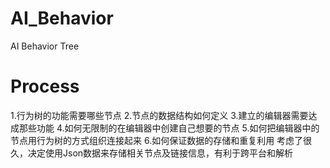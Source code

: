 # AI_Behavior
AI Behavior Tree

# Process
1.行为树的功能需要哪些节点
2.节点的数据结构如何定义
3.建立的编辑器需要达成那些功能
4.如何无限制的在编辑器中创建自己想要的节点
5.如何把编辑器中的节点用行为树的方式组织连接起来
6.如何保证数据的存储和重复利用
	考虑了很久，决定使用Json数据来存储相关节点及链接信息，有利于跨平台和解析
